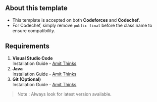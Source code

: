 ## About this template
- This template is accepted on both <b>Codeforces</b> and <b>Codechef</b>.
- For Codechef, simply remove <code>public final</code> before the class name to ensure compatibility.

## Requirements
1. <b>Visual Studio Code</b><br>
   Installation Guide - <a href="https://www.youtube.com/watch?v=DoLYVXR9SSc">Amit Thinks</a>
2. <b>Java</b><br>
   Installation Guide - <a href="https://www.youtube.com/watch?v=3qC3MdyyXeY">Amit Thinks</a>
3. <b>Git (Optional)</b><br>
   Installation Guide - <a href="https://www.youtube.com/watch?v=t2-l3WvWvqg">Amit Thinks</a>
> Note : Always look for latest version available.
   
